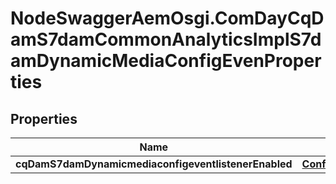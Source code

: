 # NodeSwaggerAemOsgi.ComDayCqDamS7damCommonAnalyticsImplS7damDynamicMediaConfigEvenProperties

## Properties

Name | Type | Description | Notes
------------ | ------------- | ------------- | -------------
**cqDamS7damDynamicmediaconfigeventlistenerEnabled** | [**ConfigNodePropertyBoolean**](ConfigNodePropertyBoolean.md) |  | [optional] 


